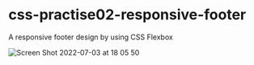 # css-practise02-responsive-footer
A responsive footer design by using CSS Flexbox

![Screen Shot 2022-07-03 at 18 05 50](https://user-images.githubusercontent.com/28096760/177045806-72c86bed-ae74-4f94-8ebe-fedec5b79501.png)

